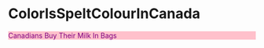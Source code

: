 # ColorIsSpeltColourInCanada
<html>
<head>
</head>
<body>
<p style="color:purple; background-color:pink;"> Canadians Buy Their Milk In Bags </p>
